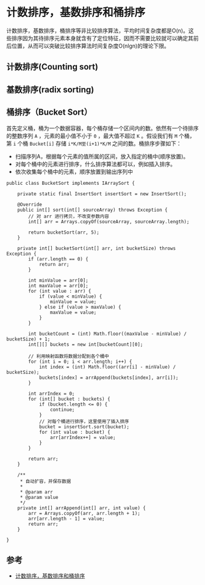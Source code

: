 # 计数排序，基数排序和桶排序

计数排序，基数排序，桶排序等非比较排序算法，平均时间复杂度都是O(n)。这些排序因为其待排序元素本身就含有了定位特征，因而不需要比较就可以确定其前后位置，从而可以突破比较排序算法时间复杂度O(nlgn)的理论下限。

## 计数排序(Counting sort)

## 基数排序(radix sorting)

## 桶排序（Bucket Sort）

首先定义桶，桶为一个数据容器，每个桶存储一个区间内的数。依然有一个待排序的整数序列 `A` ，元素的最小值不小于 `0` ，最大值不超过 `K` 。假设我们有 `M` 个桶，第 `i` 个桶 `Bucket[i]` 存储 `i*K/M至(i+1)*K/M` 之间的数。桶排序步骤如下：

- 扫描序列A，根据每个元素的值所属的区间，放入指定的桶中(顺序放置)。
- 对每个桶中的元素进行排序，什么排序算法都可以，例如插入排序。
- 依次收集每个桶中的元素，顺序放置到输出序列中


```
public class BucketSort implements IArraySort {

    private static final InsertSort insertSort = new InsertSort();

    @Override
    public int[] sort(int[] sourceArray) throws Exception {
        // 对 arr 进行拷贝，不改变参数内容
        int[] arr = Arrays.copyOf(sourceArray, sourceArray.length);

        return bucketSort(arr, 5);
    }

    private int[] bucketSort(int[] arr, int bucketSize) throws Exception {
        if (arr.length == 0) {
            return arr;
        }

        int minValue = arr[0];
        int maxValue = arr[0];
        for (int value : arr) {
            if (value < minValue) {
                minValue = value;
            } else if (value > maxValue) {
                maxValue = value;
            }
        }

        int bucketCount = (int) Math.floor((maxValue - minValue) / bucketSize) + 1;
        int[][] buckets = new int[bucketCount][0];

        // 利用映射函数将数据分配到各个桶中
        for (int i = 0; i < arr.length; i++) {
            int index = (int) Math.floor((arr[i] - minValue) / bucketSize);
            buckets[index] = arrAppend(buckets[index], arr[i]);
        }

        int arrIndex = 0;
        for (int[] bucket : buckets) {
            if (bucket.length <= 0) {
                continue;
            }
            // 对每个桶进行排序，这里使用了插入排序
            bucket = insertSort.sort(bucket);
            for (int value : bucket) {
                arr[arrIndex++] = value;
            }
        }

        return arr;
    }

    /**
     * 自动扩容，并保存数据
     *
     * @param arr
     * @param value
     */
    private int[] arrAppend(int[] arr, int value) {
        arr = Arrays.copyOf(arr, arr.length + 1);
        arr[arr.length - 1] = value;
        return arr;
    }

}
```

## 参考

- [计数排序，基数排序和桶排序](https://www.cnblogs.com/ttltry-air/archive/2012/08/04/2623302.html)